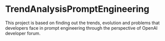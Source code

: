 # TrendAnalysisPromptEngineering
This project is based on finding out the trends, evolution and problems that developers face in prompt engineering through the perspective of OpenAI developer forum.
